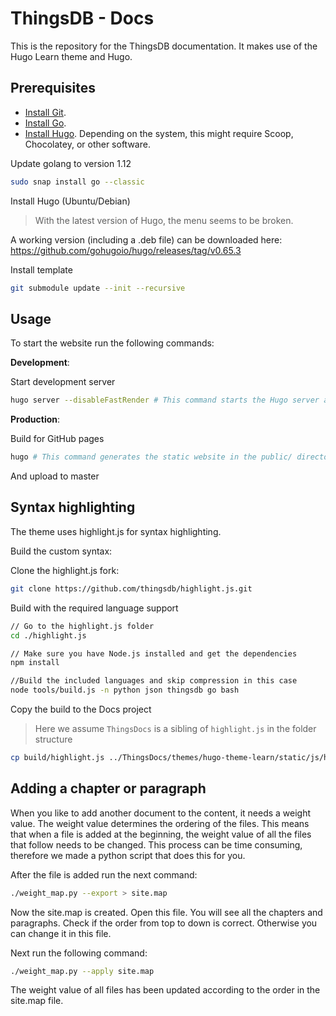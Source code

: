 # ThingsDB - Docs

This is the repository for the ThingsDB documentation. It makes use of the Hugo Learn theme and Hugo.

## Prerequisites

- [Install Git](https://git-scm.com/downloads).
- [Install Go](https://golang.org/doc/install).
- [Install Hugo](https://gohugo.io/getting-started/installing/). Depending on the system, this might require Scoop, Chocolatey, or other software.

Update golang to version 1.12

```bash
sudo snap install go --classic
```

Install Hugo (Ubuntu/Debian)

> With the latest version of Hugo, the menu seems to be broken.

A working version (including a .deb file) can be downloaded here: https://github.com/gohugoio/hugo/releases/tag/v0.65.3

Install template

```bash
git submodule update --init --recursive
```

## Usage

To start the website run the following commands:

**Development**:

Start development server

```bash
hugo server --disableFastRender # This command starts the Hugo server and watches the site directory for changes.
```

**Production**:

Build for GitHub pages

```bash
hugo # This command generates the static website in the public/ directory. If you do not have a site, then it gives errors about missing layout files.
```

And upload to master

## Syntax highlighting

The theme uses highlight.js for syntax highlighting.

Build the custom syntax:

Clone the highlight.js fork:

```bash
git clone https://github.com/thingsdb/highlight.js.git
```

Build with the required language support

```bash
// Go to the highlight.js folder
cd ./highlight.js

// Make sure you have Node.js installed and get the dependencies
npm install

//Build the included languages and skip compression in this case
node tools/build.js -n python json thingsdb go bash
```

Copy the build to the Docs project

> Here we assume `ThingsDocs` is a sibling of `highlight.js` in the folder structure

```bash
cp build/highlight.js ../ThingsDocs/themes/hugo-theme-learn/static/js/highlight.pack.js
```

## Adding a chapter or paragraph

When you like to add another document to the content, it needs a weight value. The weight value determines the ordering of the files. This means that when a file is added at the beginning, the weight value of all the files that follow needs to be changed. This process can be time consuming, therefore we made a python script that does this for you.

After the file is added run the next command:

```bash
./weight_map.py --export > site.map
```

Now the site.map is created. Open this file. You will see all the chapters and paragraphs. Check if the order from top to down is correct. Otherwise you can change it in this file.

Next run the following command:

```bash
./weight_map.py --apply site.map
```

The weight value of all files has been updated according to the order in the site.map file.
